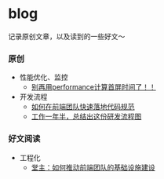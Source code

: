 # blog
记录原创文章，以及读到的一些好文～

### 原创

- 性能优化、监控
  - [别再用performance计算首屏时间了！！](https://github.com/zxyue25/blog/issues/1)
- 开发流程
  - [如何在前端团队快速落地代码规范](https://github.com/zxyue25/blog/issues/5)
  - [工作一年半，总结出这份研发流程图](https://github.com/zxyue25/blog/issues/3)
### 好文阅读
- 工程化
  - [堂主：如何推动前端团队的基础设施建设](https://github.com/zxyue25/blog/issues/2)


